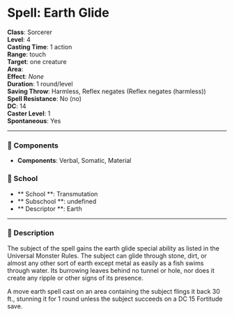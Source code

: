 
# Spell: Earth Glide
**Class**: Sorcerer  
**Level**: 4  
**Casting Time**: 1 action  
**Range**: touch  
**Target**: one creature  
**Area**:   
**Effect**: _None_  
**Duration**: 1 round/level  
**Saving Throw**: Harmless, Reflex negates (Reflex negates (harmless))  
**Spell Resistance**: No (no)  
**DC**: 14  
**Caster Level**: 1  
**Spontaneous**: Yes

---

### 🔮 Components
- **Components**: Verbal, Somatic, Material

### 🏫 School
- ** School **: Transmutation
- ** Subschool **: undefined
- ** Descriptor **: Earth
---

### 📜 Description
The subject of the spell gains the earth glide special ability as listed in the Universal Monster Rules. The subject can glide through stone, dirt, or almost any other sort of earth except metal as easily as a fish swims through water. Its burrowing leaves behind no tunnel or hole, nor does it create any ripple or other signs of its presence.

A move earth spell cast on an area containing the subject flings it back 30 ft., stunning it for 1 round unless the subject succeeds on a DC 15 Fortitude save.

